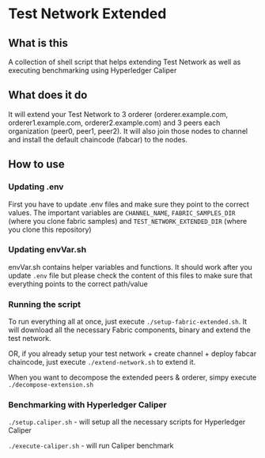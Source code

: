 # Test Network Extended

## What is this
A collection of shell script that helps extending Test Network as well as executing benchmarking using Hyperledger Caliper

## What does it do
It will extend your Test Network to 3 orderer (orderer.example.com, orderer1.example.com, orderer2.example.com) and 3 peers each organization (peer0, peer1, peer2). It will also join those nodes to channel and install the default chaincode (fabcar) to the nodes.

## How to use

### Updating .env
First you have to update .env files and make sure they point to the correct values. The important variables are `CHANNEL_NAME`, `FABRIC_SAMPLES_DIR` (where you clone fabric samples) and `TEST_NETWORK_EXTENDED_DIR` (where you clone this repository)

### Updating envVar.sh
envVar.sh contains helper variables and functions. It should work after you update `.env` file but please check the content of this files to make sure that everything points to the correct path/value

### Running the script
To run everything all at once, just execute `./setup-fabric-extended.sh`. It will download all the necessary Fabric components, binary and extend the test network.

OR, if you already setup your test network + create channel + deploy fabcar chaincode, just execute `./extend-network.sh` to extend it.

When you want to decompose the extended peers & orderer, simpy execute `./decompose-extension.sh`

### Benchmarking with Hyperledger Caliper
`./setup.caliper.sh` - will setup all the necessary scripts for Hyperledger Caliper

`./execute-caliper.sh` - will run Caliper benchmark
